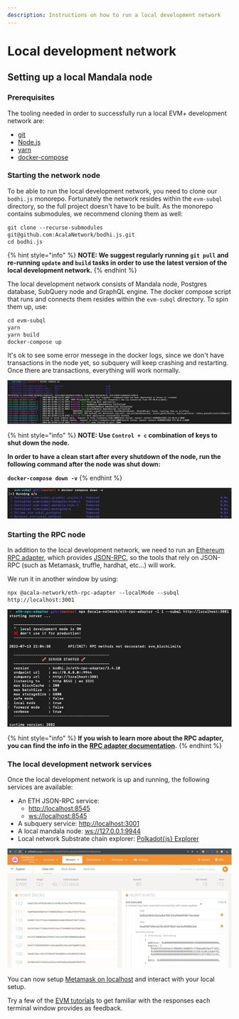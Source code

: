 ```yaml
---
description: Instructions on how to run a local development network
---
```


# Local development network

## Setting up a local Mandala node

### Prerequisites

The tooling needed in order to successfully run a local EVM+ development network are:

* [git](https://git-scm.com/book/en/v2/Getting-Started-Installing-Git)
* [Node.js](https://docs.npmjs.com/downloading-and-installing-node-js-and-npm)
* [yarn](https://classic.yarnpkg.com/lang/en/docs/install/)
* [docker-compose](https://docs.docker.com/compose/install/)&#x20;

### Starting the network node

To be able to run the local development network, you need to clone our `bodhi.js` monorepo. Fortunately the network resides within the `evm-subql` directory, so the full project doesn't have to be built. As the monorepo contains submodules, we recommend cloning them as well:

```shell
git clone --recurse-submodules git@github.com:AcalaNetwork/bodhi.js.git
cd bodhi.js
```

{% hint style="info" %}
**NOTE: We suggest regularly running `git pull` and re-running `update` and `build` tasks in order to use the latest version of the local development network.**
{% endhint %}

The local development network consists of Mandala node, Postgres database, SubQuery node and GraphQL engine. The docker compose script that runs and connects them resides within the `evm-subql` directory. To spin them up, use:

```shell
cd evm-subql
yarn
yarn build
docker-compose up
```

It's ok to see some error messege in the docker logs, since we don't have transactions in the node yet, so subquery will keep crashing and restarting. Once there are transactions, everything will work normally.

![Running a local development network](<../../.gitbook/assets/image (12).png>)

{% hint style="info" %}
**NOTE: Use `Control + c` combination of keys to shut down the node.**

**In order to have a clean start after every shutdown of the node, run the following command after the node was shut down:**

**`docker-compose down -v`**
{% endhint %}

![Cleaning up the local development network](<../../.gitbook/assets/image (4).png>)

### Starting the RPC node

In addition to the local development network, we need to run an [Ethereum RPC adapter](https://github.com/AcalaNetwork/bodhi.js/tree/master/eth-rpc-adapter#acala-networketh-rpc-adapter), which provides [JSON-RPC](https://eth.wiki/json-rpc/API), so the tools that rely on JSON-RPC (such as Metamask, truffle, hardhat, etc...) will work. 

We run it in another window by using:

```shell
npx @acala-network/eth-rpc-adapter --localMode --subql http://localhost:3001
```

![Starting up the RPC node](<../../.gitbook/assets/image (15).png>)

{% hint style="info" %}
**If you wish to learn more about the RPC adapter, you can find the info in the** [**RPC adapter documentation**](../../tooling/rpc-adapter/running-the-rpc-adapter.md)**.**
{% endhint %}

### The local development network services

Once the local development network is up and running, the following services are available:

* An ETH JSON-RPC service: 
  * [http://localhost:8545](http://localhost:8545)
  * [ws://localhost:8545](ws://localhost:8545)
* A subquery service: [http://localhost:3001](http://localhost:3001)
* A local mandala node: [ws://127.0.0.1:9944](ws://127.0.0.1:9944)&#x20;
* Local network Substrate chain explorer: [Polkadot{js} Explorer](https://polkadot.js.org/apps/?rpc=ws%3A%2F%2Flocalhost%3A9944%2Fws#/explorer)

![Local development network in Substrate chain explorer](<../../.gitbook/assets/image (8).png>)

You can now setup [Metamask on localhost](../../tooling/metamask/#localhost) and interact with your local setup.

Try a few of the [EVM tutorials](../../tutorials/tutorials.md) to get familiar with the responses each terminal window provides as feedback.
